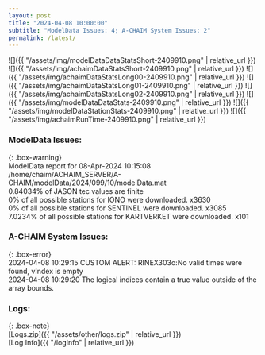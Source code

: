```yaml
---
layout: post
title: "2024-04-08 10:00:00"
subtitle: "ModelData Issues: 4; A-CHAIM System Issues: 2"
permalink: /latest/
---
```


![]({{ "/assets/img/modelDataDataStatsShort-2409910.png" | relative_url }})
![]({{ "/assets/img/achaimDataStatsShort-2409910.png" | relative_url }})
![]({{ "/assets/img/achaimDataStatsLong00-2409910.png" | relative_url }})
![]({{ "/assets/img/achaimDataStatsLong01-2409910.png" | relative_url }})
![]({{ "/assets/img/achaimDataStatsLong02-2409910.png" | relative_url }})
![]({{ "/assets/img/modelDataDataStats-2409910.png" | relative_url }})
![]({{ "/assets/img/modelDataStationStats-2409910.png" | relative_url }})
![]({{ "/assets/img/achaimRunTime-2409910.png" | relative_url }})


### ModelData Issues:  
  
{: .box-warning}  
 ModelData report for 08-Apr-2024 10:15:08   
 /home/chaim/ACHAIM_SERVER/A-CHAIM/modelData/2024/099/10/modelData.mat   
 0.84034% of JASON tec values are finite   
 0% of all possible stations for IONO were downloaded. x3630   
 0% of all possible stations for SENTINEL were downloaded. x3085   
 7.0234% of all possible stations for KARTVERKET were downloaded. x101   
  
### A-CHAIM System Issues:  
  
{: .box-error}  
2024-04-08 10:29:15 CUSTOM ALERT: RINEX303o:No valid times were found, vIndex is empty  
2024-04-08 10:29:20 The logical indices contain a true value outside of the array bounds.  

### Logs:  
  
{: .box-note}  
[Logs.zip]({{ "/assets/other/logs.zip" | relative_url }})  
[Log Info]({{ "/logInfo" | relative_url }})  
